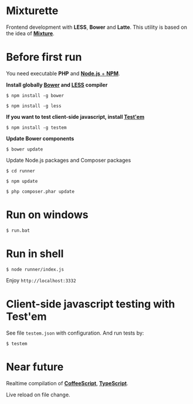 Mixturette
==========

Frontend development with **LESS**, **Bower** and **Latte**. This utility is based on the idea of [**Mixture**](http://mixture.io).

Before first run
================

You need executable **PHP** and [**Node.js** + **NPM**](http://nodejs.org/).

**Install globally [Bower](https://npmjs.org/package/bower) and [LESS](https://npmjs.org/package/less) compiler**

`$ npm install -g bower`

`$ npm install -g less`

**If you want to test client-side javascript, install [**Test'em**](https://npmjs.org/package/testem)**

`$ npm install -g testem`

**Update Bower components**

`$ bower update`

Update Node.js packages and Composer packages

`$ cd runner`

`$ npm update`

`$ php composer.phar update`

Run on windows
==============

`$ run.bat`

Run in shell
============

`$ node runner/index.js`

Enjoy `http://localhost:3332`

Client-side javascript testing with Test'em
===========================================

See file `testem.json` with configuration. And run tests by:

`$ testem`


Near future
===========

Realtime compilation of [**CoffeeScript**](https://npmjs.org/package/coffee-script), [**TypeScript**](https://npmjs.org/package/typescript).

Live reload on file change.
